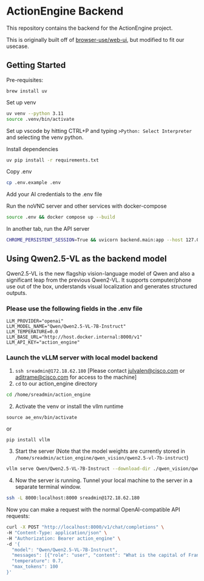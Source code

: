 # ActionEngine Backend

This repository contains the backend for the ActionEngine project.

This is originally built off of [browser-use/web-ui](https://github.com/browser-use/web-ui), but modified to fit our usecase.

## Getting Started

Pre-requisites:

```
brew install uv
```

Set up venv

```bash
uv venv --python 3.11
source .venv/bin/activate
```

Set up vscode by hitting CTRL+P and typing `>Python: Select Interpreter` and selecting the venv python.

Install dependencies

```bash
uv pip install -r requirements.txt
```

Copy .env

```bash
cp .env.example .env
```

Add your AI credentials to the .env file

Run the noVNC server and other services with docker-compose

```bash
source .env && docker compose up --build
```

In another tab, run the API server

```bash
CHROME_PERSISTENT_SESSION=True && uvicorn backend.main:app --host 127.0.0.1 --port 7788 --reload
```

## Using Qwen2.5-VL as the backend model

Qwen2.5-VL is the new flagship vision-language model of Qwen and also a significant leap from the previous Qwen2-VL. It supports computer/phone use out of the box, understands visual localization and generates structured outputs.

### Please use the following fields in the .env file

```env
LLM_PROVIDER="openai"
LLM_MODEL_NAME="Qwen/Qwen2.5-VL-7B-Instruct"
LLM_TEMPERATURE=0.0
LLM_BASE_URL="http://host.docker.internal:8000/v1"
LLM_API_KEY="action_engine"
```

### Launch the vLLM server with local model backend

1. `ssh sreadmin@172.18.62.180` [Please contact julvalen@cisco.com or aditrame@cisco.com for access to the machine]
2. `cd` to our action_engine directory

```bash
cd /home/sreadmin/action_engine
```

2. Activate the venv or install the vllm runtime

```
source ae_env/bin/activate
```

or

```
pip install vllm
```

3. Start the server (Note that the model weights are currently stored in `/home/sreadmin/action_engine/qwen_vision/qwen2.5-vl-7b-instruct`)

```bash
vllm serve Qwen/Qwen2.5-VL-7B-Instruct --download-dir ./qwen_vision/qwen2.5-vl-7b-instruct --trust-remote-code --max-model-len 32768 --port 8000 --host 0.0.0.0 --dtype bfloat16 --limit-mm-per-prompt image=5,video=5 --api-key action_engine
```

4. Now the server is running. Tunnel your local machine to the server in a separate terminal window.

```bash
ssh -L 8000:localhost:8000 sreadmin@172.18.62.180
```

Now you can make a request with the normal OpenAI-compatible API requests:

```bash
curl -X POST "http://localhost:8000/v1/chat/completions" \
-H "Content-Type: application/json" \
-H "Authorization: Bearer action_engine" \
-d '{
  "model": "Qwen/Qwen2.5-VL-7B-Instruct",
  "messages": [{"role": "user", "content": "What is the capital of France?"}],
  "temperature": 0.7,
  "max_tokens": 100
}'
```
